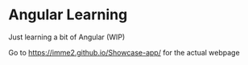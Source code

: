 
# Angular Learning

Just learning a bit of Angular (WIP)

Go to https://imme2.github.io/Showcase-app/ for the actual webpage